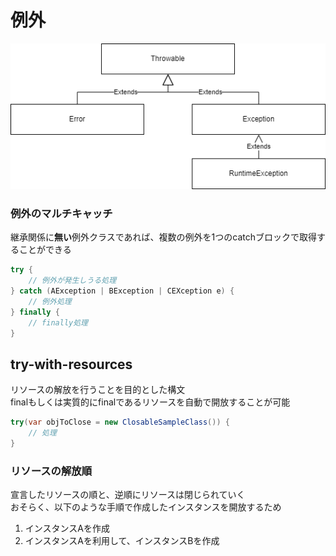# 例外
![例外クラスの継承関係](../images/JavaExceptionTree.png)


### 例外のマルチキャッチ
継承関係に**無い**例外クラスであれば、複数の例外を1つのcatchブロックで取得することができる
```java
try {
    // 例外が発生しうる処理
} catch (AException | BException | CEXception e) {
    // 例外処理
} finally {
    // finally処理
}
```

## try-with-resources
リソースの解放を行うことを目的とした構文<br>
finalもしくは実質的にfinalであるリソースを自動で開放することが可能
```java
try(var objToClose = new ClosableSampleClass()) {
    // 処理
}
```

### リソースの解放順
宣言したリソースの順と、逆順にリソースは閉じられていく<br>
おそらく、以下のような手順で作成したインスタンスを開放するため<br>
1. インスタンスAを作成
2. インスタンスAを利用して、インスタンスBを作成
